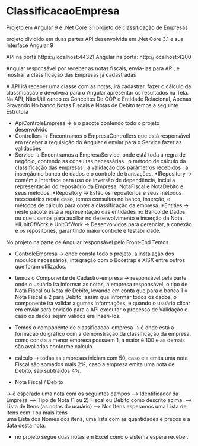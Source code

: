 # ClassificacaoEmpresa
Projeto em Angular 9 e .Net Core 3.1
projeto de classificação de Empresas 

projeto dividido em duas partes API desenvolvida em .Net Core 3.1 e sua Interface Angular 9

API na porta:https://localhost:44321
Angular na porta: http://localhost:4200

Angular responsável por receber as notas fiscais, envia-las para API, e mostrar a classificação das Empresas já cadastradas

A API irá receber uma classe com as notas, irá cadastrar, fazer o cálculo da classificação e devolvera para o Angular apresentar os resultados na Tela.
Na API, Não Utilizando os Conceitos De OOP e Entidade Relacional, Apenas Gravando No banco Notas Fiscais e Notas de Debito temos a seguinte Estrutura

* ApiControleEmpresa
-> é o pacote contendo todo o projeto desenvolvido
* Controllers
-> Encontramos o EmpresaControllers que está responsável em receber a requisição do Angular e enviar para o Service fazer as validações 
* Service
-> Encontramos a EmpresaService, onde está toda a regra de negócio, contendo as consultas necessárias ,  o método de cálculo da classificação das empresas ,  a validação dos parâmetros recebidos , a inserção no banco de dados  e o controle de transações.
*IRepository
-> contém a Interface para uso de inversão de dependência, inclui a representação do repositório da Empresa, NotaFiscal e NotaDebito  e seus métodos.
*Repository
-> Estão os repositórios e seus métodos necessários neste caso, temos consultas no banco, inserção, e métodos de cálculo para obter a classificação da empresa.
*Entities
-> neste pacote está a representação das entidades no Banco de Dados, ou que usamos para auxiliar no desenvolvimento e inserção da Nota.
*IUnitOfWork e UnitOfWork
-> Desenvolvidos para gerenciar, a conexão e os repositories, garantindo maior controle e testabilidade.

No projeto na parte de Angular responsável pelo Front-End Temos 

* ControleEmpresa 
-> onde consta todo o projeto, a instalação dos módulos necessários, integração com o Boostrap e XlSX   entre outros que foram utilizados.
* temos o Componente de Cadastro-empresa
-> responsável pela parte onde o usuário ira informar as notas, a empresa responsável, o tipo de Nota Fiscal ou Nota de Debito, levando em conta que para o banco 1 = Nota Fiscal e 2 para Debito,  assim que informar todos os dados,  o componente ira validar algumas informações, e quando o usuário clicar em enviar  será enviado para a API executar o processo de Validação e caso os dados sejam validos era inseri-los.
* Temos o componente de classificacao-empresa 
-> é onde está a formação do gráfico com a demonstração da classificação da empresa.
como consta a menor empresa possuem 1, a maior é 100 e as demais são avaliadas conforme calculo

* calculo 
-> todas as empresas iniciam com 50, caso ela emita uma nota Fiscal são somados mais 2%, 
	caso a empresa emita uma nota de Debito, são subtraídos 4%.

* Nota Fiscal / Debito

-> é esperado uma nota com os seguintes campos 
--> Identificador da Empresa
--> Tipo de Nota (1 ou 2) Fiscal ou Debito como descrito acima.
--> Lista de Itens (as notas do usuário)
--> Nos Itens esperamos uma Lista de Itens com 1 ou mais itens  
   uma Lista dos Nomes dos itens, uma lista com as quantidades e preços e a data desta nota.

* no projeto segue duas notas em Excel como o sistema espera receber.
